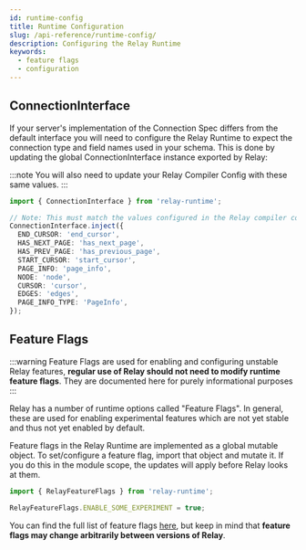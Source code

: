 ```yaml
---
id: runtime-config
title: Runtime Configuration
slug: /api-reference/runtime-config/
description: Configuring the Relay Runtime
keywords:
  - feature flags
  - configuration
---
```


## ConnectionInterface

If your server's implementation of the Connection Spec differs from the default interface you will need to configure the Relay Runtime to expect the connection type and field names used in your schema. This is done by updating the global ConnectionInterface instance exported by Relay:

:::note
You will also need to update your Relay Compiler Config with these same values.
:::

```ts title="/src/ConfigureRelay.ts"
import { ConnectionInterface } from 'relay-runtime';

// Note: This must match the values configured in the Relay compiler config.
ConnectionInterface.inject({
  END_CURSOR: 'end_cursor',
  HAS_NEXT_PAGE: 'has_next_page',
  HAS_PREV_PAGE: 'has_previous_page',
  START_CURSOR: 'start_cursor',
  PAGE_INFO: 'page_info',
  NODE: 'node',
  CURSOR: 'cursor',
  EDGES: 'edges',
  PAGE_INFO_TYPE: 'PageInfo',
});
```

## Feature Flags

:::warning
Feature Flags are used for enabling and configuring unstable Relay features, **regular use of Relay should not need to modify runtime feature flags**. They are documented here for purely informational purposes
:::

Relay has a number of runtime options called "Feature Flags". In general, these are used for enabling experimental features which are not yet stable and thus not yet enabled by default.

Feature flags in the Relay Runtime are implemented as a global mutable object. To set/configure a feature flag, import that object and mutate it. If you do this in the module scope, the updates will apply before Relay looks at them.

```ts title="/src/ConfigureRelay.ts"
import { RelayFeatureFlags } from 'relay-runtime';

RelayFeatureFlags.ENABLE_SOME_EXPERIMENT = true;
```

You can find the full list of feature flags [here](https://github.com/facebook/relay/blob/203d8b10e9144a37466b8a72edbe6add48f64e7d/packages/relay-runtime/util/RelayFeatureFlags.js#L4), but keep in mind that **feature flags may change arbitrarily between versions of Relay**.
